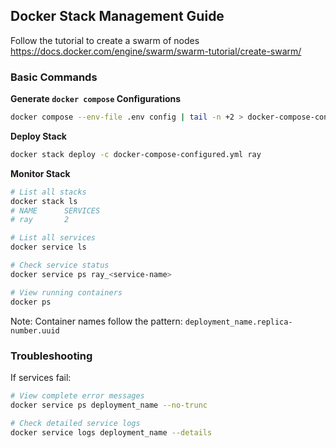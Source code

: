 ## Docker Stack Management Guide

Follow the tutorial to create a swarm of nodes
https://docs.docker.com/engine/swarm/swarm-tutorial/create-swarm/ 

### Basic Commands

**Generate `docker compose` Configurations**

```bash
docker compose --env-file .env config | tail -n +2 > docker-compose-configured.yml
```

**Deploy Stack**
```bash
docker stack deploy -c docker-compose-configured.yml ray
```

**Monitor Stack**
```bash
# List all stacks
docker stack ls
# NAME      SERVICES
# ray       2

# List all services
docker service ls

# Check service status
docker service ps ray_<service-name>

# View running containers
docker ps
```
Note: Container names follow the pattern: `deployment_name.replica-number.uuid`

### Troubleshooting
If services fail:
```bash
# View complete error messages
docker service ps deployment_name --no-trunc

# Check detailed service logs
docker service logs deployment_name --details
```
